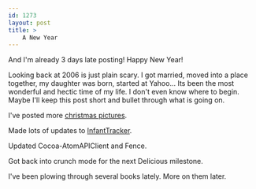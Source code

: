 ```yaml
---
id: 1273
layout: post
title: >
    A New Year
---
```


And I'm already 3 days late posting! Happy New Year!

Looking back at 2006 is just plain scary. I got married, moved into a place together, my daughter was born, started at Yahoo... Its been the most wonderful and hectic time of my life. I don't even know where to begin. Maybe I'll keep this post short and bullet through what is going on.

I've posted more <a href="http://www.flickr.com/photos/sock/sets/72157594426617839/">christmas pictures</a>.

Made lots of updates to <a href="http://www.infanttracker.com/">InfantTracker</a>.

Updated Cocoa-AtomAPIClient and Fence</a>.

Got back into crunch mode for the next Delicious milestone.

I've been plowing through several books lately. More on them later.
